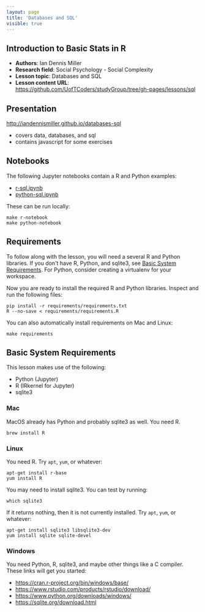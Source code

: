 ```yaml
---
layout: page
title: 'Databases and SQL'
visible: true
---
```


## Introduction to Basic Stats in R ##

- **Authors**: Ian Dennis Miller
- **Research field**: Social Psychology - Social Complexity
- **Lesson topic**: Databases and SQL
- **Lesson content URL**: <https://github.com/UofTCoders/studyGroup/tree/gh-pages/lessons/sql>

## Presentation

http://iandennismiller.github.io/databases-sql

- covers data, databases, and sql
- contains javascript for some exercises

## Notebooks

The following Jupyter notebooks contain a R and Python examples:

- [r-sql.ipynb](r-sql.ipynb)
- [python-sql.ipynb](python-sql.ipynb)

These can be run locally:

    make r-notebook
    make python-notebook

## Requirements

To follow along with the lesson, you will need a several R and Python libraries.  If you don't have R, Python, and sqlite3, see [Basic System Requirements](#basic-system-requirements).  For Python, consider creating a virtualenv for your workspace.

Now you are ready to install the required R and Python libraries.  Inspect and run the following files:

    pip install -r requirements/requirements.txt
    R --no-save < requirements/requirements.R

You can also automatically install requirements on Mac and Linux:

    make requirements

## Basic System Requirements

This lesson makes use of the following:

- Python (Jupyter)
- R (IRkernel for Jupyter)
- sqlite3

### Mac

MacOS already has Python and probably sqlite3 as well.  You need R.

    brew install R

### Linux

You need R.  Try `apt`, `yum`, or whatever:

    apt-get install r-base
    yum install R

You may need to install sqlite3.  You can test by running:

    which sqlite3

If it returns nothing, then it is not currently installed.  Try `apt`, `yum`, or whatever:

    apt-get install sqlite3 libsqlite3-dev
    yum install sqlite sqlite-devel

### Windows

You need Python, R, sqlite3, and maybe other things like a C compiler.  These links will get you started:

- https://cran.r-project.org/bin/windows/base/
- https://www.rstudio.com/products/rstudio/download/
- https://www.python.org/downloads/windows/
- https://sqlite.org/download.html
